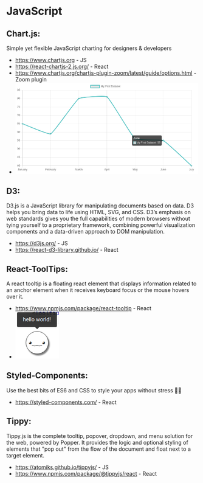 # JavaScript

## **Chart.js**:
Simple yet flexible JavaScript charting for designers & developers
* https://www.chartjs.org - JS
* https://react-chartjs-2.js.org/ - React
* https://www.chartjs.org/chartjs-plugin-zoom/latest/guide/options.html - Zoom plugin
* ![chartjs](https://github.com/LuisFilipe404/pictures/blob/main/chartJsExample.png)

## **D3**:
D3.js is a JavaScript library for manipulating documents based on data. D3 helps you bring data to life using HTML, SVG, and CSS. D3’s emphasis on web standards gives you the full capabilities of modern browsers without tying yourself to a proprietary framework, combining powerful visualization components and a data-driven approach to DOM manipulation.
* https://d3js.org/ - JS
* https://react-d3-library.github.io/ - React

## **React-ToolTips**:
A react tooltip is a floating react element that displays information related to an anchor element when it receives keyboard focus or the mouse hovers over it.
* https://www.npmjs.com/package/react-tooltip - React
* ![react-tootips](https://github.com/LuisFilipe404/pictures/blob/main/tooltipsExample.png)

## **Styled-Components**:
Use the best bits of ES6 and CSS to style your apps without stress 💅🏾
* https://styled-components.com/ - React

## **Tippy**:
Tippy.js is the complete tooltip, popover, dropdown, and menu solution for the web, powered by Popper.
It provides the logic and optional styling of elements that "pop out" from the flow of the document and float next to a target element.
* https://atomiks.github.io/tippyjs/ - JS
* https://www.npmjs.com/package/@tippyjs/react - React

